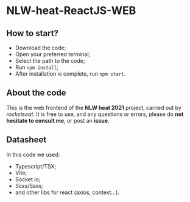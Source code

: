 # NLW-heat-ReactJS-WEB

## How to start?

- Download the code;
- Open your preferred terminal;
- Select the path to the code;
- Run ```npm install```;
- After installation is complete, run ```npm start```.

## About the code

This is the web frontend of the **NLW heat 2021** project, carried out by _rocketseat_. It is free to use, and any questions or errors, please do **not hesitate to consult me**, or post an **issue**.

## Datasheet

In this code we used: 
- Typescript/TSX;
- Vite;
- Socket.io;
- Scss/Sass;
- and other libs for react (axios, context...).
